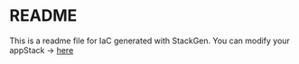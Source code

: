 # README
This is a readme file for IaC generated with StackGen.
You can modify your appStack -> [here](http://main.dev.stackgen.com/appstacks/321ca30a-3cb0-4018-ad76-f49d98e5a08e)
